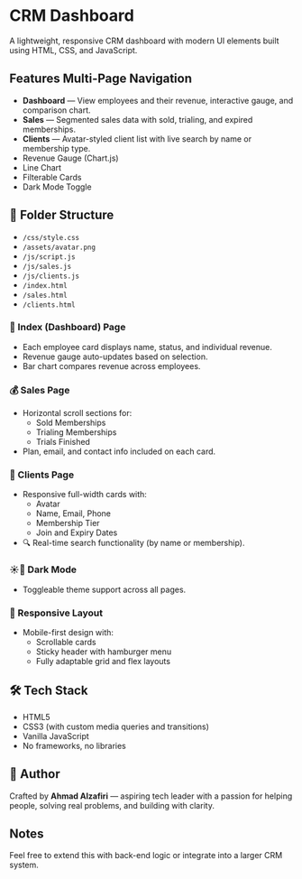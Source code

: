 
# CRM Dashboard

A lightweight, responsive CRM dashboard with modern UI elements built using HTML, CSS, and JavaScript.

## Features Multi-Page Navigation
- **Dashboard** — View employees and their revenue, interactive gauge, and comparison chart.
- **Sales** — Segmented sales data with sold, trialing, and expired memberships.
- **Clients** — Avatar-styled client list with live search by name or membership type.
- Revenue Gauge (Chart.js)
- Line Chart
- Filterable Cards
- Dark Mode Toggle

## 📁 Folder Structure
- `/css/style.css`
- `/assets/avatar.png`
- `/js/script.js`
- `/js/sales.js`
- `/js/clients.js`
- `/index.html`
- `/sales.html`
- `/clients.html`

### 👤 Index (Dashboard) Page
- Each employee card displays name, status, and individual revenue.
- Revenue gauge auto-updates based on selection.
- Bar chart compares revenue across employees.

### 💰 Sales Page
- Horizontal scroll sections for:
  - Sold Memberships
  - Trialing Memberships
  - Trials Finished
- Plan, email, and contact info included on each card.

### 📇 Clients Page
- Responsive full-width cards with:
  - Avatar
  - Name, Email, Phone
  - Membership Tier
  - Join and Expiry Dates
- 🔍 Real-time search functionality (by name or membership).

### ☀️🌙 Dark Mode
- Toggleable theme support across all pages.

### 📱 Responsive Layout
- Mobile-first design with:
  - Scrollable cards
  - Sticky header with hamburger menu
  - Fully adaptable grid and flex layouts

## 🛠 Tech Stack

- HTML5
- CSS3 (with custom media queries and transitions)
- Vanilla JavaScript
- No frameworks, no libraries

## 🙌 Author

Crafted by **Ahmad Alzafiri** — aspiring tech leader with a passion for helping people, solving real problems, and building with clarity.

## Notes
Feel free to extend this with back-end logic or integrate into a larger CRM system.








